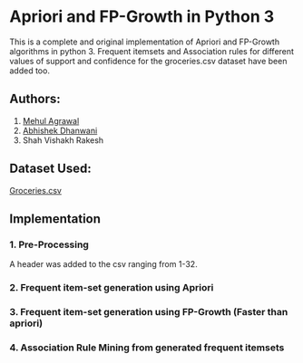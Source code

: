 # Apriori and FP-Growth in Python 3

This is a complete and original implementation of Apriori and FP-Growth algorithms in python 3. Frequent itemsets and Association rules for different values of support and confidence for the groceries.csv dataset have been added too.

## Authors:
1. [Mehul Agrawal](https://www.linkedin.com/in/mehul-agrawal/)
2. [Abhishek Dhanwani](https://www.linkedin.com/in/abhishek-dhanwani-93846b167/)
3. Shah Vishakh Rakesh

## Dataset Used:
[Groceries.csv](http://www.sci.csueastbay.edu/~esuess/classes/Statistics_6620/Presentations/ml13/groceries.csv)

## Implementation
### 1. Pre-Processing
A header was added to the csv ranging from 1-32.
### 2. Frequent item-set generation using Apriori
### 3. Frequent item-set generation using FP-Growth (Faster than apriori)
### 4. Association Rule Mining from generated frequent itemsets


